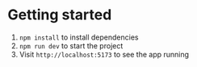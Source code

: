 # Getting started

1. `npm install` to install dependencies
2. `npm run dev` to start the project
3. Visit `http://localhost:5173` to see the app running
